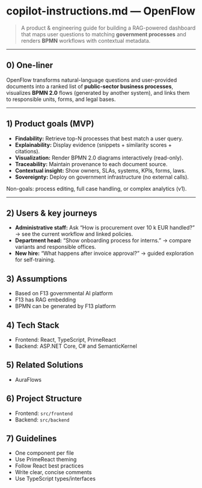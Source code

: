 # copilot-instructions.md — OpenFlow

> A product & engineering guide for building a RAG-powered dashboard that maps user questions to matching **government processes** and renders **BPMN** workflows with contextual metadata.

---

## 0) One-liner
OpenFlow transforms natural-language questions and user-provided documents into a ranked list of **public-sector business processes**, visualizes **BPMN 2.0** flows (generated by another system), and links them to responsible units, forms, and legal bases.

---

## 1) Product goals (MVP)
- **Findability:** Retrieve top-N processes that best match a user query.  
- **Explainability:** Display evidence (snippets + similarity scores + citations).  
- **Visualization:** Render BPMN 2.0 diagrams interactively (read-only).  
- **Traceability:** Maintain provenance to each document source.  
- **Contextual insight:** Show owners, SLAs, systems, KPIs, forms, laws.  
- **Sovereignty:** Deploy on government infrastructure (no external calls).  

Non-goals: process editing, full case handling, or complex analytics (v1).

---

## 2) Users & key journeys
- **Administrative staff:** Ask “How is procurement over 10 k EUR handled?” → see the current workflow and linked policies.  
- **Department head:** “Show onboarding process for interns.” → compare variants and responsible offices.  
- **New hire:** “What happens after invoice approval?” → guided exploration for self-training.


## 3) Assumptions
- Based on F13 governmental AI platform
- F13 has RAG embedding
- BPMN can be generated by F13 platform

## 4) Tech Stack
- Frontend: React, TypeScript, PrimeReact
- Backend: ASP.NET Core, C# and SemanticKernel

## 5) Related Solutions
- AuraFlows

## 6) Project Structure

- Frontend: `src/frontend`
- Backend: `src/backend`

## 7) Guidelines
- One component per file
- Use PrimeReact theming
- Follow React best practices
- Write clear, concise comments
- Use TypeScript types/interfaces